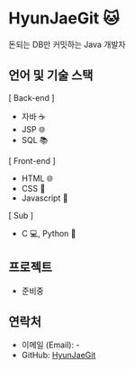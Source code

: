 #  HyunJaeGit 🐱

돈되는 DB만 커밋하는 Java 개발자

## 언어 및 기술 스택

 [ Back-end ]
- 자바 ☕️
- JSP 🌐
- SQL 📚

 [ Front-end ]
- HTML 🌐
- CSS 🎨
- Javascript 🚀

 [ Sub ]
- C 💻, Python 🐍
  
## 프로젝트
- 준비중

## 연락처

- 이메일 (Email): -
- GitHub: [HyunJaeGit](https://github.com/HyunJaeGit)
